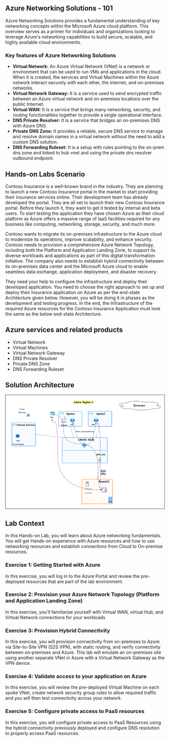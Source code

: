 ## Azure Networking Solutions - 101

Azure Networking Solutions provides a fundamental understanding of key networking concepts within the Microsoft Azure cloud platform. This overview serves as a primer for individuals and organizations looking to leverage Azure's networking capabilities to build secure, scalable, and highly available cloud environments.

### Key features of Azure Networking Solutions

  - **Virtual Network:** An Azure Virtual Network (VNet) is a network or environment that can be used to run VMs and applications in the cloud. When it is created, the services and Virtual Machines within the Azure network interact securely with each other, the internet, and on-premises networks.
  - **Virtual Network Gateway:** It is a service used to send encrypted traffic between an Azure virtual network and on-premises locations over the public Internet.
  - **Virtual WAN:** It is a service that brings many networking, security, and routing functionalities together to provide a single operational interface.
  - **DNS Private Resolver:** It is a service that bridges an on-premises DNS with Azure DNS.
  - **Private DNS Zone:** It provides a reliable, secure DNS service to manage and resolve domain names in a virtual network without the need to add a custom DNS solution.
  - **DNS Forwarding Ruleset:** It is a setup with rules pointing to the on-prem dns zone and linked to hub vnet and using the private dns resolver outbound endpoint.



## Hands-on Labs Scenario

Contoso Insurance is a well-known brand in the industry. They are planning to launch a new Contoso Insurance portal in the market to start providing their insurance services online. Their development team has already developed the portal. They are all set to launch their new Contoso Insurance portal. Before they launch it, they want to get it tested by internal and beta users. To start testing the application they have chosen Azure as their cloud platform as Azure offers a massive range of IaaS facilities required for any business like computing, networking, storage, security, and much more.

Contoso wants to migrate its on-premises infrastructure to the Azure cloud to modernize its operations, improve scalability, and enhance security. Contoso needs to provision a comprehensive Azure Network Topology, including both the Platform and Application Landing Zone, to support its diverse workloads and applications as part of this digital transformation initiative. The company also needs to establish hybrid connectivity between its on-premises data center and the Microsoft Azure cloud to enable seamless data exchange, application deployment, and disaster recovery.

They need your help to configure the infrastructure and deploy their developed application. You need to choose the right approach to set up and deploy their Insurance application on Azure as per the end-state Architecture given below. However, you will be doing it in phases as the development and testing progress. In the end, the Infrastructure of the required Azure resources for the Contoso Insurance Application must look the same as the below end-state Architecture.

## Azure services and related products

  - Virtual Network
  - Virtual Machines
  - Virtual Network Gateway
  - DNS Private Resolver
  - Private DNS Zone
  - DNS Forwarding Ruleset

## Solution Architecture

![](./Media/overview.png)

## Lab Context

In this Hands-on Lab, you will learn about Azure networking fundamentals. You will get Hands-on experience with Azure resources and how to use networking resources and establish connections from Cloud to On-premise resources.

### Exercise 1: Getting Started with Azure 

In this exercise, you will log in to the Azure Portal and review the pre-deployed resources that are part of the lab environment. 

### Exercise 2: Provision your Azure Network Topology (Platform and Application Landing Zone)

In this exercise, you'll familiarize yourself with Virtual WAN, virtual Hub, and Virtual Network connections for your workloads

###  Exercise 3: Provision Hybrid Connectivity 

In this exercise, you will provision connectivity from on-premises to Azure via Site-to-Site VPN (S2S VPN), with static routing, and verify connectivity between on-premises and Azure. This lab will emulate an on-premises site using another separate VNet in Azure with a Virtual Network Gateway as the VPN device.  

### Exercise 4: Validate access to your application on Azure 

In this exercise, you will review the pre-deployed Virtual Machine on each spoke VNet, create network security group rules to allow required traffic and you will then test connectivity across your network. 

### Exercise 5: Configure private access to PaaS resources 

In this exercise, you will configure private access to PaaS Resources using the hybrid connectivity previously deployed and configure DNS resolution to properly access PaaS resources.
